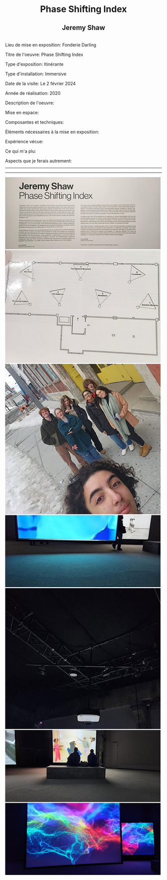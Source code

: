 <h1 align="center">Phase Shifting Index</h1>

<h2 align="center">Jeremy Shaw</h2>

<br>Lieu de mise en exposition: Fonderie Darling</br>

Titre de l'oeuvre: Phase Shifting Index

Type d'exposition: Itinérante

Type d'installation: Immersive

Date de la visite: Le 2 février 2024

Année de réalisation: 2020

Description de l'oeuvre:

Mise en espace: 

Composantes et techniques:

Éléments nécessaires à la mise en exposition:

Expérience vécue: 

Ce qui m'a plu:

Aspects que je ferais autrement:
<hr>
<hr>

![photo](media/Jeremy_Shaw_cartel_20240202.jpg)
![photo](media/Jeremy_Shaw_croquis_20240202.jpg)
![photo](media/Jeremy_Shaw_groupe_20240202.jpg)
![photo](media/Jeremy_Shaw_hauteur_ecran_20240202.jpg)
![photo](media/Jeremy_Shaw_projecteur_20240202.jpg)
![photo](media/Jeremy_Shaw_tapis_20240202.jpg)
![photo](media/Jeremy_Shaw_ecran_allure_20240202.jpg)
